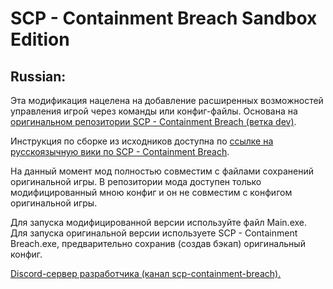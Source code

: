 # SCP - Containment Breach Sandbox Edition

## Russian:

Эта модификация нацелена на добавление расширенных возможностей управления игрой через команды или конфиг-файлы. Основана на [оригинальном репозитории SCP - Containment Breach (ветка dev)](https://github.com/Regalis11/scpcb/tree/dev).

Инструкция по сборке из исходников доступна по [ссылке на русскоязычную вики по SCP - Containment Breach](https://scpcontainmentbreach.fandom.com/ru/wiki/%D0%9C%D0%BE%D0%B4%D0%B4%D0%B8%D0%BD%D0%B3:%D0%9A%D0%BE%D0%BC%D0%BF%D0%B8%D0%BB%D1%8F%D1%86%D0%B8%D1%8F_%D0%B8%D1%81%D1%85%D0%BE%D0%B4%D0%BD%D0%BE%D0%B3%D0%BE_%D0%BA%D0%BE%D0%B4%D0%B0).

На данный момент мод полностью совместим с файлами сохранений оригинальной игры. В репозитории мода доступен только модифицированный мною конфиг и он не совместим с конфигом оригинальной игры.

Для запуска модифицированной версии используйте файл Main.exe. Для запуска оригинальной версии используете SCP - Containment Breach.exe, предварительно сохранив (создав бэкап) оригинальный конфиг.

[Discord-сервер разработчика (канал scp-containment-breach).](https://discord.gg/ApKpvDuN3S)